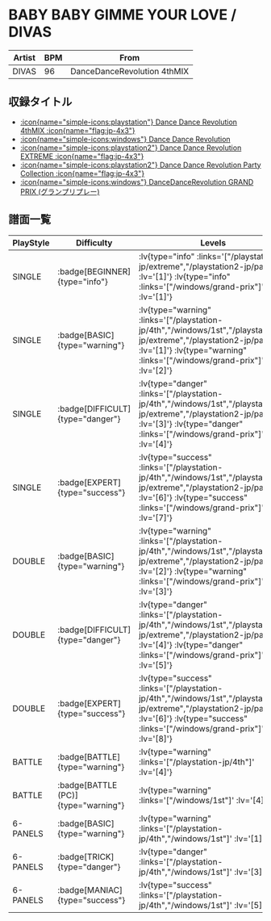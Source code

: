 # BABY BABY GIMME YOUR LOVE / DIVAS

|Artist|BPM|From|
|------|---|----|
|DIVAS|96|DanceDanceRevolution 4thMIX|

## 収録タイトル

- [ :icon{name="simple-icons:playstation"} Dance Dance Revolution 4thMIX :icon{name="flag:jp-4x3"} ](/playstation-jp/4th)
- [ :icon{name="simple-icons:windows"} Dance Dance Revolution](/windows/1st)
- [ :icon{name="simple-icons:playstation2"} Dance Dance Revolution EXTREME :icon{name="flag:jp-4x3"} ](/playstation2-jp/extreme)
- [ :icon{name="simple-icons:playstation2"} Dance Dance Revolution Party Collection :icon{name="flag:jp-4x3"} ](/playstation2-jp/party)
- [ :icon{name="simple-icons:windows"} DanceDanceRevolution GRAND PRIX (グランプリプレー)](/windows/grand-prix)

## 譜面一覧

|PlayStyle|Difficulty|Levels|Notes|Movie|
|---------|----------|------|-----|-----|
|SINGLE| :badge[BEGINNER]{type="info"} | :lv{type="info" :links='["/playstation2-jp/extreme","/playstation2-jp/party"]' :lv='[1]'}  :lv{type="info" :links='["/windows/grand-prix"]' :lv='[1]'} |52/0||
|SINGLE| :badge[BASIC]{type="warning"} | :lv{type="warning" :links='["/playstation-jp/4th","/windows/1st","/playstation2-jp/extreme","/playstation2-jp/party"]' :lv='[1]'}  :lv{type="warning" :links='["/windows/grand-prix"]' :lv='[2]'} |62/0||
|SINGLE| :badge[DIFFICULT]{type="danger"} | :lv{type="danger" :links='["/playstation-jp/4th","/windows/1st","/playstation2-jp/extreme","/playstation2-jp/party"]' :lv='[3]'}  :lv{type="danger" :links='["/windows/grand-prix"]' :lv='[4]'} |110/0||
|SINGLE| :badge[EXPERT]{type="success"} | :lv{type="success" :links='["/playstation-jp/4th","/windows/1st","/playstation2-jp/extreme","/playstation2-jp/party"]' :lv='[6]'}  :lv{type="success" :links='["/windows/grand-prix"]' :lv='[7]'} |163/0||
|DOUBLE| :badge[BASIC]{type="warning"} | :lv{type="warning" :links='["/playstation-jp/4th","/windows/1st","/playstation2-jp/extreme","/playstation2-jp/party"]' :lv='[2]'}  :lv{type="warning" :links='["/windows/grand-prix"]' :lv='[3]'} |80/0||
|DOUBLE| :badge[DIFFICULT]{type="danger"} | :lv{type="danger" :links='["/playstation-jp/4th","/windows/1st","/playstation2-jp/extreme","/playstation2-jp/party"]' :lv='[4]'}  :lv{type="danger" :links='["/windows/grand-prix"]' :lv='[5]'} |107/0||
|DOUBLE| :badge[EXPERT]{type="success"} | :lv{type="success" :links='["/playstation-jp/4th","/windows/1st","/playstation2-jp/extreme","/playstation2-jp/party"]' :lv='[6]'}  :lv{type="success" :links='["/windows/grand-prix"]' :lv='[8]'} |176/0||
|BATTLE| :badge[BATTLE]{type="warning"} | :lv{type="warning" :links='["/playstation-jp/4th"]' :lv='[4]'} |||
|BATTLE| :badge[BATTLE (PC)]{type="warning"} | :lv{type="warning" :links='["/windows/1st"]' :lv='[4]'} |||
|6-PANELS| :badge[BASIC]{type="warning"} | :lv{type="warning" :links='["/playstation-jp/4th","/windows/1st"]' :lv='[1]'} |62/0||
|6-PANELS| :badge[TRICK]{type="danger"} | :lv{type="danger" :links='["/playstation-jp/4th","/windows/1st"]' :lv='[3]'} |97/0||
|6-PANELS| :badge[MANIAC]{type="success"} | :lv{type="success" :links='["/playstation-jp/4th","/windows/1st"]' :lv='[5]'} |162/0||
